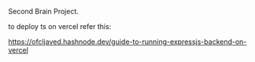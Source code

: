 Second Brain Project.

to deploy ts on vercel refer this: 

https://ofcljaved.hashnode.dev/guide-to-running-expressjs-backend-on-vercel
